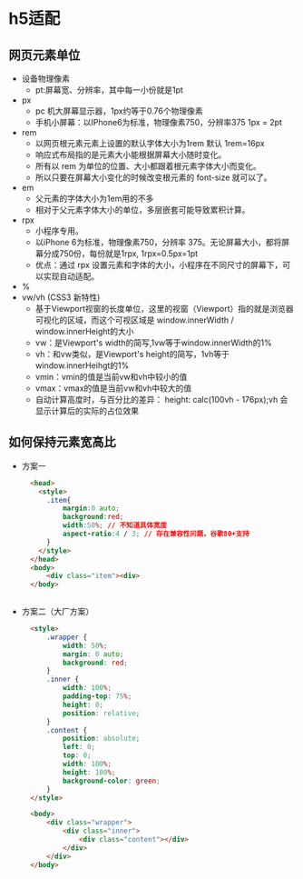 # h5适配
## 网页元素单位
* 设备物理像素
  - pt:屏幕宽、分辨率，其中每一小份就是1pt
* px 
  - pc 机大屏幕显示器，1px约等于0.76个物理像素
  - 手机小屏幕：以IPhone6为标准，物理像素750，分辨率375  1px = 2pt
* rem
  - 以网页根元素<html>元素上设置的默认字体大小为1rem 默认 1rem=16px
  - 响应式布局指的是元素大小能根据屏幕大小随时变化。
  - 所有以 rem 为单位的位置、大小都跟着根元素字体大小而变化。
  - 所以只要在屏幕大小变化的时候改变根元素的 font-size 就可以了。
* em
  - 父元素的字体大小为1em用的不多
  - 相对于父元素字体大小的单位，多层嵌套可能导致累积计算。
* rpx 
  - 小程序专用。
  - 以iPhone 6为标准，物理像素750，分辨率 375。无论屏幕大小，都将屏幕分成750份，每份就是1rpx, 1rpx=0.5px=1pt
  - 优点：通过 rpx 设置元素和字体的大小，小程序在不同尺寸的屏幕下，可以实现自动适配。
* %
* vw/vh (CSS3 新特性)
  - 基于Viewport视窗的长度单位，这里的视窗（Viewport）指的就是浏览器可视化的区域，而这个可视区域是 window.innerWidth / window.innerHeight的大小
  - vw：是Viewport's width的简写,1vw等于window.innerWidth的1%
  - vh：和vw类似，是Viewport's height的简写，1vh等于window.innerHeihgt的1%
  - vmin：vmin的值是当前vw和vh中较小的值
  - vmax：vmax的值是当前vw和vh中较大的值
  - 自动计算高度时，与百分比的差异： height: calc(100vh - 176px);vh 会显示计算后的实际的占位效果

## 如何保持元素宽高比
* 方案一
  ```html
    <head>
      <style>
        .item{
            margin:0 auto;
            background:red;
            width:50%; // 不知道具体宽度
            aspect-ratio:4 / 3; // 存在兼容性问题，谷歌80+支持
        }
      </style>
    </head>
    <body>
        <div class="item"><div>
    </body>
    
  ```
* 方案二（大厂方案）
  ```html
    <style>
        .wrapper {
            width: 50%;
            margin: 0 auto;
            background: red;
        }
        .inner {
            width: 100%;
            padding-top: 75%;
            height: 0;
            position: relative;
        }
        .content {
            position: absolute;
            left: 0;
            top: 0;
            width: 100%;
            height: 100%;
            background-color: green;
        }
    </style>

    <body>
        <div class="wrapper">
            <div class="inner">
                <div class="content"></div>
            </div>
        </div>
    </body>

  ```
